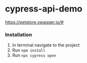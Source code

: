 # cypress-api-demo

https://petstore.swagger.io/#


### Installation 

1. In terminal navigate to the project 
2. Run `npm install`
3. Run `npx cypress open`

